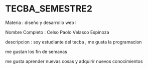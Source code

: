 # TECBA_SEMESTRE2
Materia : diseño y desarrollo web I

Nombre Completo : Celso Paolo Velasco Espinoza


descripcion : soy estudiante del tecba , me gusta la programacion


me gustan los fin de semanas


me gusta aprender nuevas cosas y adquirir nuevos conocimientos 
